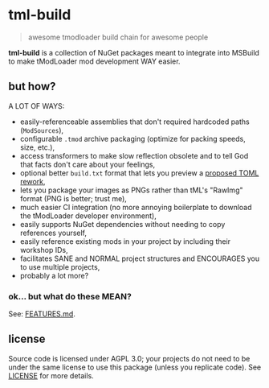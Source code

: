 # tml-build

> awesome tmodloader build chain for awesome people
 
**tml-build** is a collection of NuGet packages meant to integrate into MSBuild to make tModLoader mod development WAY easier.

## but how?

A LOT OF WAYS:

- easily-referenceable assemblies that don't required hardcoded paths (`ModSources`),
- configurable `.tmod` archive packaging (optimize for packing speeds, size, etc.),
- access transformers to make slow reflection obsolete and to tell God that facts don't care about your feelings,
- optional better `build.txt` format that lets you preview a [proposed TOML rework](https://github.com/tModLoader/tModLoader/issues/4170),
- lets you package your images as PNGs rather than tML's "RawImg" format (PNG is better; trust me),
- much easier CI integration (no more annoying boilerplate to download the tModLoader developer environment),
- easily supports NuGet dependencies without needing to copy references yourself,
- easily reference existing mods in your project by including their workshop IDs,
- facilitates SANE and NORMAL project structures and ENCOURAGES you to use multiple projects,
- probably a lot more?

### ok... but what do these MEAN?

See: [FEATURES.md](FEATURES.md).

## license

Source code is licensed under AGPL 3.0; your projects do not need to be under the same license to use this package (unless you replicate code). See [LICENSE](LICENSE) for more details.
